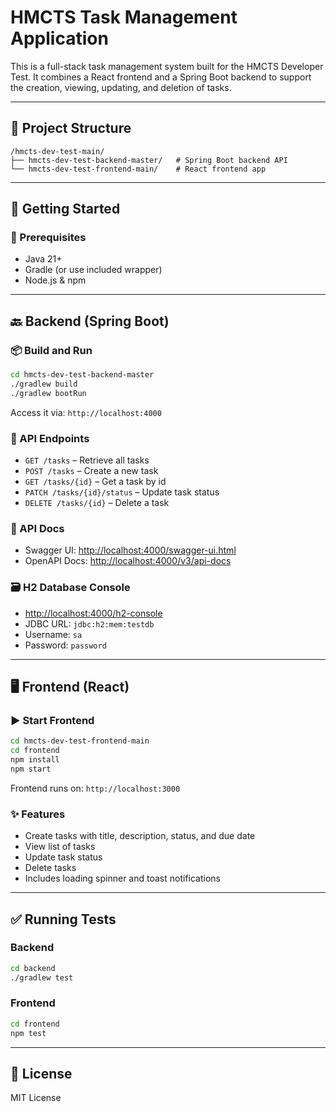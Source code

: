 # HMCTS Task Management Application

This is a full-stack task management system built for the HMCTS Developer Test. It combines a React frontend and a Spring Boot backend to support the creation, viewing, updating, and deletion of tasks.

---

## 📁 Project Structure
```
/hmcts-dev-test-main/
├── hmcts-dev-test-backend-master/   # Spring Boot backend API
└── hmcts-dev-test-frontend-main/    # React frontend app
```

---

## 🚀 Getting Started

### 🔧 Prerequisites
- Java 21+
- Gradle (or use included wrapper)
- Node.js & npm

---

## 🔙 Backend (Spring Boot)

### 📦 Build and Run
```bash
cd hmcts-dev-test-backend-master
./gradlew build
./gradlew bootRun
```
Access it via: `http://localhost:4000`

### 🔗 API Endpoints
- `GET /tasks` – Retrieve all tasks
- `POST /tasks` – Create a new task
- `GET /tasks/{id}` – Get a task by id
- `PATCH /tasks/{id}/status` – Update task status
- `DELETE /tasks/{id}` – Delete a task

### 📘 API Docs
- Swagger UI: [http://localhost:4000/swagger-ui.html](http://localhost:4000/swagger-ui.html)
- OpenAPI Docs: [http://localhost:4000/v3/api-docs](http://localhost:4000/v3/api-docs)

### 🗃️ H2 Database Console
- [http://localhost:4000/h2-console](http://localhost:4000/h2-console)
- JDBC URL: `jdbc:h2:mem:testdb`
- Username: `sa`
- Password: `password`

---

## 🖥️ Frontend (React)

### ▶️ Start Frontend
```bash
cd hmcts-dev-test-frontend-main
cd frontend
npm install
npm start
```
Frontend runs on: `http://localhost:3000`

### ✨ Features
- Create tasks with title, description, status, and due date
- View list of tasks
- Update task status
- Delete tasks
- Includes loading spinner and toast notifications

---

## ✅ Running Tests

### Backend
```bash
cd backend
./gradlew test
```

### Frontend
```bash
cd frontend
npm test
```

---

## 📄 License
MIT License

